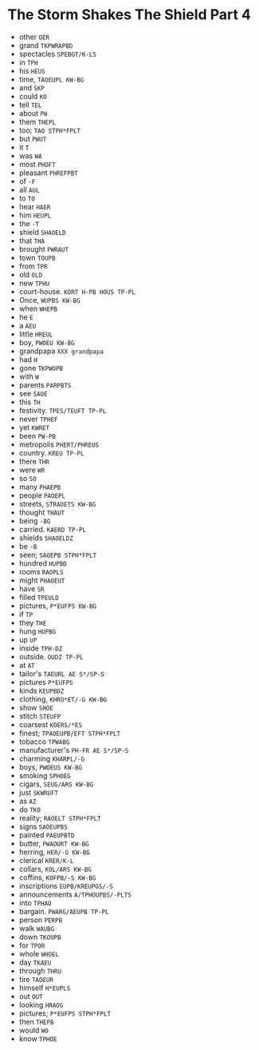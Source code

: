 # The Storm Shakes The Shield Part 4

* other `OER`
* grand `TKPWRAPBD`
* spectacles `SPEBGT/K-LS`
* in `TPH`
* his `HEUS`
* time, `TAOEUPL KW-BG`
* and `SKP`
* could `KO`
* tell `TEL`
* about `PW`
* them `THEPL`
* too; `TAO STPH*FPLT`
* but `PWUT`
* it `T`
* was `WA`
* most `PHOFT`
* pleasant `PHREFPBT`
* of `-F`
* all `AUL`
* to `TO`
* hear `HAER`
* him `HEUPL`
* the `-T`
* shield `SHAOELD`
* that `THA`
* brought `PWRAUT`
* town `TOUPB`
* from `TPR`
* old `OLD`
* new `TPHU`
* court-house. `KORT H-PB HOUS TP-PL`
* Once, `WUPBS KW-BG`
* when `WHEPB`
* he `E`
* a `AEU`
* little `HREUL`
* boy, `PWOEU KW-BG`
* grandpapa `XXX grandpapa`
* had `H`
* gone `TKPWOPB`
* with `W`
* parents `PARPBTS`
* see `SAOE`
* this `TH`
* festivity. `TPES/TEUFT TP-PL`
* never `TPHEF`
* yet `KWRET`
* been `PW-PB`
* metropolis `PHERT/PHREUS`
* country. `KREU TP-PL`
* there `THR`
* were `WR`
* so `SO`
* many `PHAEPB`
* people `PAOEPL`
* streets, `STRAOETS KW-BG`
* thought `THAUT`
* being `-BG`
* carried. `KAERD TP-PL`
* shields `SHAOELDZ`
* be `-B`
* seen; `SAOEPB STPH*FPLT`
* hundred `HUPBD`
* rooms `RAOPLS`
* might `PHAOEUT`
* have `SR`
* filled `TPEULD`
* pictures, `P*EUFPS KW-BG`
* if `TP`
* they `THE`
* hung `HUPBG`
* up `UP`
* inside `TPH-DZ`
* outside. `OUDZ TP-PL`
* at `AT`
* tailor's `TAEURL AE S*/SP-S`
* pictures `P*EUFPS`
* kinds `KEUPBDZ`
* clothing, `KHRO*ET/-G KW-BG`
* show `SHOE`
* stitch `STEUFP`
* coarsest `KOERS/*ES`
* finest; `TPAOEUPB/EFT STPH*FPLT`
* tobacco `TPWABG`
* manufacturer's `PH-FR AE S*/SP-S`
* charming `KHARPL/-G`
* boys, `PWOEUS KW-BG`
* smoking `SPHOEG`
* cigars, `SEUG/ARS KW-BG`
* just `SKWRUFT`
* as `AZ`
* do `TKO`
* reality; `RAOELT STPH*FPLT`
* signs `SAOEUPBS`
* painted `PAEUPBTD`
* butter, `PWAOURT KW-BG`
* herring, `HER/-G KW-BG`
* clerical `KRER/K-L`
* collars, `KOL/ARS KW-BG`
* coffins, `KOFPB/-S KW-BG`
* inscriptions `EUPB/KREUPGS/-S`
* announcements `A/TPHOUPBS/-PLTS`
* into `TPHAO`
* bargain. `PWARG/AEUPB TP-PL`
* person `PERPB`
* walk `WAUBG`
* down `TKOUPB`
* for `TPOR`
* whole `WHOEL`
* day `TKAEU`
* through `THRU`
* tire `TAOEUR`
* himself `H*EUPLS`
* out `OUT`
* looking `HRAOG`
* pictures; `P*EUFPS STPH*FPLT`
* then `THEPB`
* would `WO`
* know `TPHOE`
